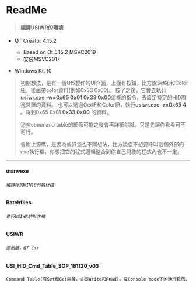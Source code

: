 # ReadMe

> #### 編譯USIWR的環境

- QT Creator 4.15.2

  - Based on Qt 5.15.2 MSVC2019
  - 安裝MSVC2017

- Windows Kit 10

  

> 初期想法，是有一個Qt5製作的UI介面，上面有按鈕，比方說Set紐和Color紐，後面帶color資料(例如0x33 0x00)。
> 按了之後，它會去執行
> **usiwr.exe -w=0x65 0x01 0x33 0x00**這樣的指令，去設定特定的HID周邊裝置的資料。
> 也可以透過Get紐和Color紐，執行**usiwr.exe -r=0x65 4** 。得到0x65 0x01 **0x33 0x00** 的資料。
>
> 
> 這些command table的細節可能之後會再詳細討論。只是先讓你看看可不可行。
>
> 會附上源碼，是因為或許您也不同想法，比方說您不想要呼叫這個外部的exe執行檔，你想把它的程式邏輯整合到你自己開發的程式內也不一定。
> 

---

#### usirwexe

###### 		`編譯好的WIN10的執行檔`

#### Batchfiles

###### 		`執行USIWR的批次檔`

#### USIWR

###### 		`原始碼，QT C++`

#### **USI_HID_Cmd_Table_SOP_181120_v03**

​	`Command Table(有Set和Get兩種，亦即Write和Read)。及Console mode下的執行範例。`
